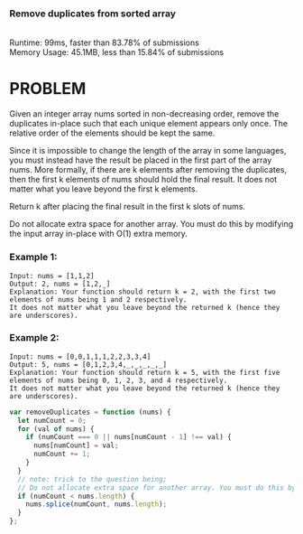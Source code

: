 ### Remove duplicates from sorted array

<br /> Runtime: 99ms, faster than 83.78% of submissions <br />
Memory Usage: 45.1MB, less than 15.84% of submissions <br />

# PROBLEM

Given an integer array nums sorted in non-decreasing order, remove the duplicates in-place such that each unique element appears only once. The relative order of the elements should be kept the same.

Since it is impossible to change the length of the array in some languages, you must instead have the result be placed in the first part of the array nums. More formally, if there are k elements after removing the duplicates, then the first k elements of nums should hold the final result. It does not matter what you leave beyond the first k elements.

Return k after placing the final result in the first k slots of nums.

Do not allocate extra space for another array. You must do this by modifying the input array in-place with O(1) extra memory.

### Example 1:

```
Input: nums = [1,1,2]
Output: 2, nums = [1,2,_]
Explanation: Your function should return k = 2, with the first two elements of nums being 1 and 2 respectively.
It does not matter what you leave beyond the returned k (hence they are underscores).
```

### Example 2:

```
Input: nums = [0,0,1,1,1,2,2,3,3,4]
Output: 5, nums = [0,1,2,3,4,_,_,_,_,_]
Explanation: Your function should return k = 5, with the first five elements of nums being 0, 1, 2, 3, and 4 respectively.
It does not matter what you leave beyond the returned k (hence they are underscores).
```

```javascript
var removeDuplicates = function (nums) {
  let numCount = 0;
  for (val of nums) {
    if (numCount === 0 || nums[numCount - 1] !== val) {
      nums[numCount] = val;
      numCount += 1;
    }
  }
  // note: trick to the question being;
  // Do not allocate extra space for another array. You must do this by modifying the input array in-place with O(1) extra memory.
  if (numCount < nums.length) {
    nums.splice(numCount, nums.length);
  }
};
```
